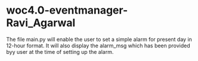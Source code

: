 # woc4.0-eventmanager-Ravi_Agarwal

The file main.py will enable the user to set a simple alarm for present day in 12-hour format.
It will also display the alarm_msg which has been provided byy user at the time of setting up the alarm.
